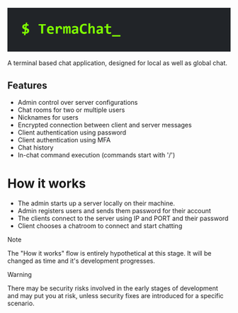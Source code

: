 ![TermaChat](docs/title.png)

A terminal based chat application, designed for local as well as global chat.

## Features

- Admin control over server configurations
- Chat rooms for two or multiple users
- Nicknames for users
- Encrypted connection between client and server messages
- Client authentication using password
- Client authentication using MFA
- Chat history
- In-chat command execution (commands start with '/')

# How it works

- The admin starts up a server locally on their machine.
- Admin registers users and sends them password for their account
- The clients connect to the server using IP and PORT and their password
- Client chooses a chatroom to connect and start chatting  

> [!NOTE]
> The "How it works" flow is entirely hypothetical at this stage. It will be changed as time and it's development progresses.

> [!WARNING]
> There may be security risks involved in the early stages of development and may put you at risk, unless security fixes are introduced for a specific scenario.